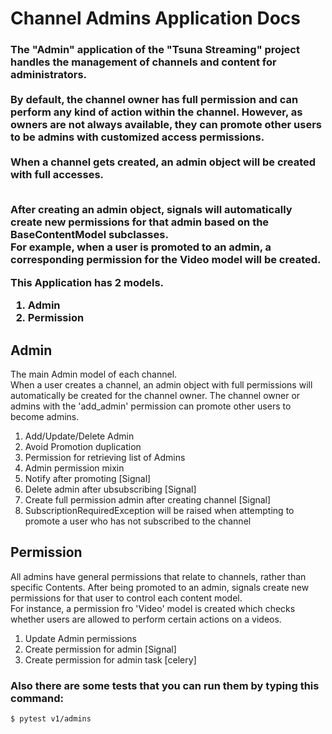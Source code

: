 # Channel Admins Application Docs

<h3>
The "Admin" application of the "Tsuna Streaming" project handles the management of channels and content for administrators.
<br><br>
By default, the channel owner has full permission and can perform any kind of action within the channel. However, as owners are not always available, they can promote other users to be admins with customized access permissions.
<br><br>
When a channel gets created, an admin object will be created with full accesses. <br><br>

After creating an admin object, signals will automatically create new permissions for that admin based on the BaseContentModel subclasses. <br>
For example, when a user is promoted to an admin, a corresponding permission for the Video model will be created.
<br>

This Application has 2 models.
<ol>
    <li>Admin</li>
    <li>Permission</li>
</ol>
</h3>

<h2>Admin</h2>
<p>
The main Admin model of each channel. <br>
When a user creates a channel, an admin object with full permissions will automatically be created for the channel owner. The channel owner or admins with the 'add_admin' permission can promote other users to become admins.
</p>

<ol>
    <li>Add/Update/Delete Admin</li>
    <li>Avoid Promotion duplication</li>
    <li>Permission for retrieving list of Admins</li>
    <li>Admin permission mixin</li>
    <li>Notify after promoting [Signal]</li>
    <li>Delete admin after ubsubscribing [Signal]</li>
    <li>Create full permission admin after creating channel [Signal]</li>
    <li>SubscriptionRequiredException will be raised when attempting to promote a user who has not subscribed to the channel</li>
</ol>


<h2>Permission</h2>
<p>
All admins have general permissions that relate to channels, rather than specific Contents. After being promoted to an admin, signals create new permissions for that user to control each content model. <br>
For instance, a permission fro 'Video' model is created which checks whether users are allowed to perform certain actions on a videos.
</p>

<ol>
    <li>Update Admin permissions</li>
    <li>Create permission for admin [Signal]</li>
    <li>Create permission for admin task [celery]</li>
</ol>

<h3>Also there are some tests that you can run them by typing this command:</h3>

```
$ pytest v1/admins
```
